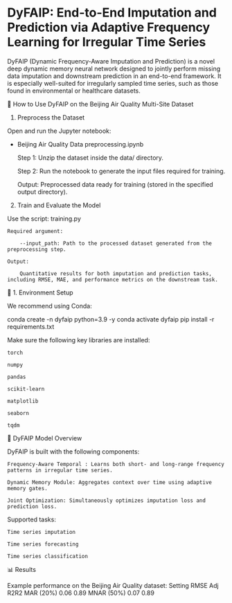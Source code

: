 # DyFAIP: End-to-End Imputation and Prediction via Adaptive Frequency Learning for Irregular Time Series

DyFAIP (Dynamic Frequency-Aware Imputation and Prediction) is a novel deep dynamic memory neural network designed to jointly perform missing data imputation and downstream prediction in an end-to-end framework. It is especially well-suited for irregularly sampled time series, such as those found in environmental or healthcare datasets.


📘 How to Use DyFAIP on the Beijing Air Quality Multi-Site Dataset

1. Preprocess the Dataset

Open and run the Jupyter notebook:

* Beijing Air Quality Data preprocessing.ipynb

    Step 1: Unzip the dataset inside the data/ directory.

    Step 2: Run the notebook to generate the input files required for training.

    Output: Preprocessed data ready for training (stored in the specified output directory).


2. Train and Evaluate the Model

Use the script:
training.py

    Required argument:

        --input_path: Path to the processed dataset generated from the preprocessing step.

    Output:

        Quantitative results for both imputation and prediction tasks, including RMSE, MAE, and performance metrics on the downstream task.

🔧 1. Environment Setup

We recommend using Conda:

conda create -n dyfaip python=3.9 -y
conda activate dyfaip
pip install -r requirements.txt

Make sure the following key libraries are installed:

    torch

    numpy

    pandas

    scikit-learn

    matplotlib

    seaborn

    tqdm


🧠 DyFAIP Model Overview

DyFAIP is built with the following components:

    Frequency-Aware Temporal : Learns both short- and long-range frequency patterns in irregular time series.

    Dynamic Memory Module: Aggregates context over time using adaptive memory gates.

    Joint Optimization: Simultaneously optimizes imputation loss and prediction loss.

Supported tasks:

    Time series imputation

    Time series forecasting

    Time series classification

📊 Results

Example performance on the Beijing Air Quality dataset:
Setting	RMSE	Adj R2R2
MAR (20%)	0.06	0.89
MNAR (50%)	0.07	0.89
